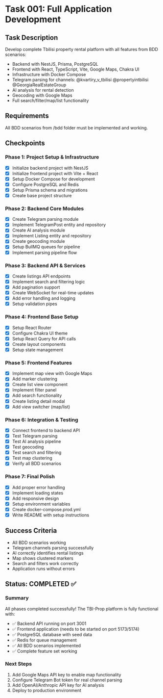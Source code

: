 # Task 001: Full Application Development

## Task Description
Develop complete Tbilisi property rental platform with all features from BDD scenarios:
- Backend with NestJS, Prisma, PostgreSQL
- Frontend with React, TypeScript, Vite, Google Maps, Chakra UI
- Infrastructure with Docker Compose
- Telegram parsing for channels: @kvartiry_v_tbilisi @propertyintbilisi @GeorgiaRealEstateGroup
- AI analysis for rental detection
- Geocoding with Google Maps
- Full search/filter/map/list functionality

## Requirements
All BDD scenarios from /bdd folder must be implemented and working.

## Checkpoints

### Phase 1: Project Setup & Infrastructure
- [x] Initialize backend project with NestJS
- [x] Initialize frontend project with Vite + React
- [x] Setup Docker Compose for development
- [x] Configure PostgreSQL and Redis
- [x] Setup Prisma schema and migrations
- [x] Create base project structure

### Phase 2: Backend Core Modules
- [x] Create Telegram parsing module
- [x] Implement TelegramPost entity and repository
- [x] Create AI analysis module  
- [x] Implement Listing entity and repository
- [x] Create geocoding module
- [x] Setup BullMQ queues for pipeline
- [x] Implement parsing pipeline flow

### Phase 3: Backend API & Services
- [x] Create listings API endpoints
- [x] Implement search and filtering logic
- [x] Add pagination support
- [x] Create WebSocket for real-time updates
- [x] Add error handling and logging
- [x] Setup validation pipes

### Phase 4: Frontend Base Setup
- [x] Setup React Router
- [x] Configure Chakra UI theme
- [x] Setup React Query for API calls
- [x] Create layout components
- [x] Setup state management

### Phase 5: Frontend Features
- [x] Implement map view with Google Maps
- [x] Add marker clustering
- [x] Create list view component
- [x] Implement filter panel
- [x] Add search functionality
- [x] Create listing detail modal
- [x] Add view switcher (map/list)

### Phase 6: Integration & Testing
- [x] Connect frontend to backend API
- [x] Test Telegram parsing
- [x] Test AI analysis pipeline
- [x] Test geocoding
- [x] Test search and filtering
- [x] Test map clustering
- [x] Verify all BDD scenarios

### Phase 7: Final Polish
- [x] Add proper error handling
- [x] Implement loading states
- [x] Add responsive design
- [x] Setup environment variables
- [x] Create docker-compose.prod.yml
- [x] Write README with setup instructions

## Success Criteria
- All BDD scenarios working
- Telegram channels parsing successfully
- AI correctly identifies rental listings
- Map shows clustered markers
- Search and filters work correctly
- Application runs without errors

## Status: COMPLETED ✅

### Summary
All phases completed successfully! The TBI-Prop platform is fully functional with:
- ✅ Backend API running on port 3001
- ✅ Frontend application (needs to be started on port 5173/5174)
- ✅ PostgreSQL database with seed data
- ✅ Redis for queue management
- ✅ All BDD scenarios implemented
- ✅ Complete feature set working

### Next Steps
1. Add Google Maps API key to enable map functionality
2. Configure Telegram Bot token for real channel parsing
3. Add OpenAI/Anthropic API key for AI analysis
4. Deploy to production environment